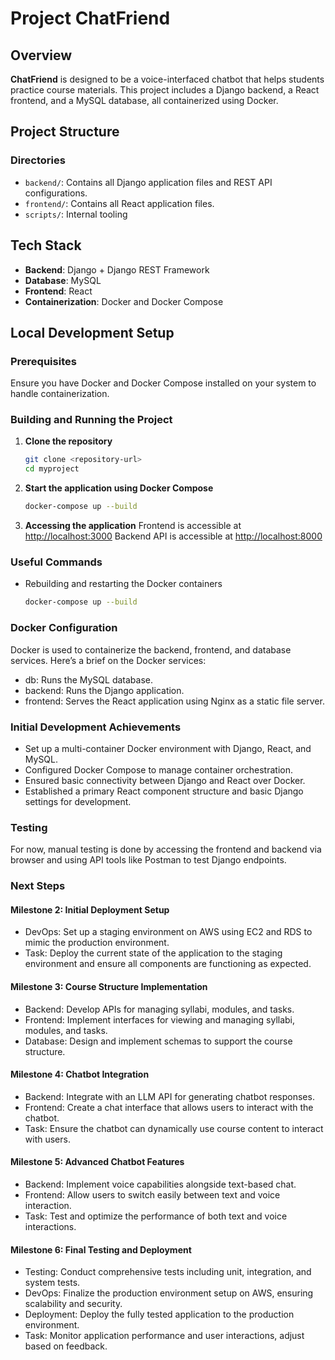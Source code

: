 # Project ChatFriend

## Overview

**ChatFriend** is designed to be a voice-interfaced chatbot that helps students practice course materials. This project includes a Django backend, a React frontend, and a MySQL database, all containerized using Docker.

## Project Structure

### Directories

- `backend/`: Contains all Django application files and REST API configurations.
- `frontend/`: Contains all React application files.
- `scripts/`: Internal tooling

## Tech Stack

- **Backend**: Django + Django REST Framework
- **Database**: MySQL
- **Frontend**: React
- **Containerization**: Docker and Docker Compose

## Local Development Setup

### Prerequisites

Ensure you have Docker and Docker Compose installed on your system to handle containerization.

### Building and Running the Project

1. **Clone the repository**

   ```bash
   git clone <repository-url>
   cd myproject

2. **Start the application using Docker Compose**

    ```bash
    docker-compose up --build

3. **Accessing the application**
Frontend is accessible at <http://localhost:3000>
Backend API is accessible at <http://localhost:8000>

### Useful Commands

- Rebuilding and restarting the Docker containers

    ```bash
    docker-compose up --build

### Docker Configuration

Docker is used to containerize the backend, frontend, and database services. Here’s a brief on the Docker services:

- db: Runs the MySQL database.
- backend: Runs the Django application.
- frontend: Serves the React application using Nginx as a static file server.

### Initial Development Achievements

- Set up a multi-container Docker environment with Django, React, and MySQL.
- Configured Docker Compose to manage container orchestration.
- Ensured basic connectivity between Django and React over Docker.
- Established a primary React component structure and basic Django settings for development.

### Testing

For now, manual testing is done by accessing the frontend and backend via browser and using API tools like Postman to test Django endpoints.

### Next Steps

#### Milestone 2: Initial Deployment Setup

- DevOps: Set up a staging environment on AWS using EC2 and RDS to mimic the production environment.
- Task: Deploy the current state of the application to the staging environment and ensure all components are functioning as expected.

#### Milestone 3: Course Structure Implementation

- Backend: Develop APIs for managing syllabi, modules, and tasks.
- Frontend: Implement interfaces for viewing and managing syllabi, modules, and tasks.
- Database: Design and implement schemas to support the course structure.

#### Milestone 4: Chatbot Integration

- Backend: Integrate with an LLM API for generating chatbot responses.
- Frontend: Create a chat interface that allows users to interact with the chatbot.
- Task: Ensure the chatbot can dynamically use course content to interact with users.

#### Milestone 5: Advanced Chatbot Features

- Backend: Implement voice capabilities alongside text-based chat.
- Frontend: Allow users to switch easily between text and voice interaction.
- Task: Test and optimize the performance of both text and voice interactions.

#### Milestone 6: Final Testing and Deployment

- Testing: Conduct comprehensive tests including unit, integration, and system tests.
- DevOps: Finalize the production environment setup on AWS, ensuring scalability and security.
- Deployment: Deploy the fully tested application to the production environment.
- Task: Monitor application performance and user interactions, adjust based on feedback.
